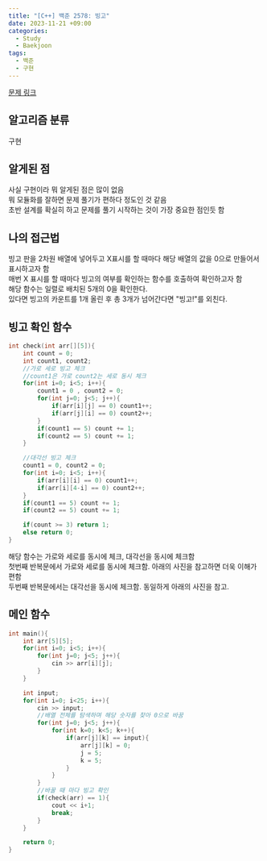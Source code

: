 ```yaml
---
title: "[C++] 백준 2578: 빙고"
date: 2023-11-21 +09:00
categories:
  - Study
  - Baekjoon
tags:
  - 백준
  - 구현
---
```

[문제 링크](https://www.acmicpc.net/problem/2578)

## 알고리즘 분류
구현

## 알게된 점
사실 구현이라 뭐 알게된 점은 많이 없음  
뭐 모듈화를 잘하면 문제 풀기가 편하다 정도인 것 같음   
초반 설계를 확실히 하고 문제를 풀기 시작하는 것이 가장 중요한 점인듯 함

## 나의 접근법
빙고 판을 2차원 배열에 넣어두고 X표시를 할 때마다 해당 배열의 값을 0으로 만들어서 표시하고자 함    
매번 X 표시를 할 때마다 빙고의 여부를 확인하는 함수를 호출하여 확인하고자 함   
해당 함수는 일렬로 배치된 5개의 0을 확인한다.   
있다면 빙고의 카운트를 1개 올린 후 총 3개가 넘어간다면 "빙고!"를 외친다.

## 빙고 확인 함수
```c++
int check(int arr[][5]){
    int count = 0;
    int count1, count2;
    //가로 세로 빙고 체크
    //count1은 가로 count2는 세로 동시 체크
    for(int i=0; i<5; i++){
        count1 = 0 , count2 = 0;
        for(int j=0; j<5; j++){
            if(arr[i][j] == 0) count1++;
            if(arr[j][i] == 0) count2++;
        }
        if(count1 == 5) count += 1;
        if(count2 == 5) count += 1;
    }

    //대각선 빙고 체크
    count1 = 0, count2 = 0;
    for(int i=0; i<5; i++){
        if(arr[i][i] == 0) count1++;
        if(arr[i][4-i] == 0) count2++;
    }
    if(count1 == 5) count += 1;
    if(count2 == 5) count += 1;

    if(count >= 3) return 1;
    else return 0;
}
```
해당 함수는 가로와 세로를 동시에 체크, 대각선을 동시에 체크함   
첫번째 반복문에서 가로와 세로를 동시에 체크함. 아래의 사진을 참고하면 더욱 이해가 편함   
두번째 반복문에서는 대각선을 동시에 체크함. 동일하게 아래의 사진을 참고.

## 메인 함수
```c++
int main(){
    int arr[5][5];
    for(int i=0; i<5; i++){
        for(int j=0; j<5; j++){
            cin >> arr[i][j];
        }
    }

    int input;
    for(int i=0; i<25; i++){
        cin >> input;
        //배열 전체를 탐색하며 해당 숫자를 찾아 0으로 바꿈
        for(int j=0; j<5; j++){
            for(int k=0; k<5; k++){
                if(arr[j][k] == input){
                    arr[j][k] = 0;
                    j = 5;
                    k = 5;
                }
            }
        }
        //바꿀 때 마다 빙고 확인
        if(check(arr) == 1){
            cout << i+1;
            break; 
        }
    }

    return 0;
}
```
